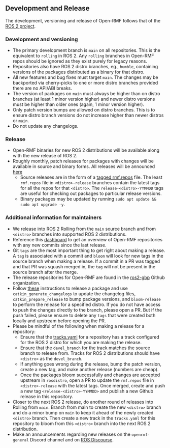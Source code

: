## Development and Release

The development, versioning and release of Open-RMF follows that of the [ROS 2 project](https://docs.ros.org/en/rolling/).

### Development and versioning
* The primary development branch is `main` on all repositories. This is the equivalent to `rolling` in ROS 2. Any `rolling` branches in Open-RMF repos should be ignored as they exist purely for legacy reasons.
* Repositories also have ROS 2 distro branches, eg., `humble`, containing versions of the packages distributed as a binary for that distro.
* All new features and bug fixes must target `main`. The changes may be backported via cherry-picks to one or more distro branches provided there are no API/ABI breaks.
* The version of packages on `main` must always be higher than on distro branches (at least 1 minor version higher) and newer distro versions must be higher than older ones (again, 1 minor version higher).
* Only patch version bumps are allowed on distro branches. This is to ensure distro branch versions do not increase higher than newer distros or `main`.
* Do not update any changelogs.

### Release
* Open-RMF binaries for new ROS 2 distributions will be available along with the new release of ROS 2.
* Roughly monthly, patch releases for packages with changes will be available in source and binary forms. All releases will be announced [here](https://github.com/open-rmf/rmf/releases)
  * Source releases are in the form of a [tagged rmf.repos](https://github.com/open-rmf/rmf/blob/release-humble-230606/rmf.repos) file. The least `rmf.repos` file in `<distro>-release` branches contain the latest tags for all the repos for that `<distro>`. The `release-<distro>-YYMMDD` tags are useful for checking out packages to particular release versions.
  * Binary packages may be updated by running `sudo apt update && sudo apt upgrade -y`.


### Additional information for maintainers
* We release into ROS 2 Rolling from the `main` source branch and from `<distro>` branches into supported ROS 2 distributions.
* Reference this [dashboard](https://osrf.github.io/osr_dashboard/?distribution=rmf-rolling) to get an overview of Open-RMF repositories with any new commits since the last release.
* Git `tags` are the most important thing to get right about making a release. A `tag` is associated with a commit and `bloom` will look for new tags in the source branch when making a release. If a commit in a PR was tagged and that PR was squash merged in, the `tag` will not be present in the source branch after the merge.
* The release repositories for Open-RMF are found in the [ros2-gbp](https://github.com/ros2-gbp) Github organization.
* Follow [these](https://docs.ros.org/en/rolling/How-To-Guides/Releasing/Releasing-a-Package.html) instructions to release a package and use `catkin_generate_changelogs` to update the changelog files, `catkin_prepare_release` to bump package versions, and `bloom-release` to perform the release for a specified distro. If you do not have access to push the changes directly to the branch, please open a PR. But if the push failed, please ensure to delete any `tags` that were created both locally and upstream before opening the PR.
* Please be mindful of the following when making a release for a repository:
  * Ensure that the [tracks.yaml](https://github.com/ros2-gbp/rmf_task-release/blob/master/tracks.yaml) for a repository has a track configured for the ROS 2 distro for which you are making the release.
  * Ensure that the `devel_branch` for the track matches the source branch to release from. Tracks for ROS 2 distributions should have `<distro>` as the `devel_branch`.
  * If anything goes wrong during the release, bump the patch version, create a new tag, and make another release (numbers are cheap).
  * Once the packages bloom successfully and changes are accepted upstream in `rosdistro`, open a PR to update the `rmf.repos` file in `<distro>-release` with the latest tags. Once merged, create and push a new tag `<release-<distro>-YYMMDD>` and publish a new Github release in this repository.
* Closer to the next ROS 2 release, do another round of releases into Rolling from `main`. Branch from main to create the new `<distro>` branch and do a minor bump on `main` to keep it ahead of the newly created `<distro>` branch. Then create a new track in the `tracks.yaml` for this repository to bloom from this `<distro>` branch into the next ROS 2 distribution.
* Make an announcements regarding new releases on the `openrmf-general` Discord channel and on [ROS Discourse](https://discourse.ros.org/).
